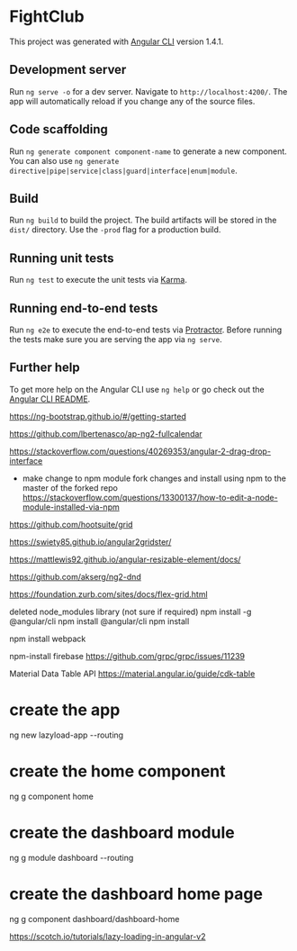 # FightClub

This project was generated with [Angular CLI](https://github.com/angular/angular-cli) version 1.4.1.

## Development server

Run `ng serve -o` for a dev server. Navigate to `http://localhost:4200/`. The app will automatically reload if you change any of the source files.

## Code scaffolding

Run `ng generate component component-name` to generate a new component. You can also use `ng generate directive|pipe|service|class|guard|interface|enum|module`.

## Build

Run `ng build` to build the project. The build artifacts will be stored in the `dist/` directory. Use the `-prod` flag for a production build.

## Running unit tests

Run `ng test` to execute the unit tests via [Karma](https://karma-runner.github.io).

## Running end-to-end tests

Run `ng e2e` to execute the end-to-end tests via [Protractor](http://www.protractortest.org/).
Before running the tests make sure you are serving the app via `ng serve`.

## Further help

To get more help on the Angular CLI use `ng help` or go check out the [Angular CLI README](https://github.com/angular/angular-cli/blob/master/README.md).

https://ng-bootstrap.github.io/#/getting-started

https://github.com/lbertenasco/ap-ng2-fullcalendar

https://stackoverflow.com/questions/40269353/angular-2-drag-drop-interface

- make change to npm module fork changes and install using npm to the master of the forked repo
https://stackoverflow.com/questions/13300137/how-to-edit-a-node-module-installed-via-npm


https://github.com/hootsuite/grid

https://swiety85.github.io/angular2gridster/

https://mattlewis92.github.io/angular-resizable-element/docs/

https://github.com/akserg/ng2-dnd

https://foundation.zurb.com/sites/docs/flex-grid.html

deleted node_modules library (not sure if required)
npm install -g @angular/cli
npm install @angular/cli
npm install

npm install webpack

npm-install firebase 
https://github.com/grpc/grpc/issues/11239

Material Data Table API
https://material.angular.io/guide/cdk-table



# create the app
ng new lazyload-app --routing

# create the home component
ng g component home

# create the dashboard module
ng g module dashboard --routing

# create the dashboard home page
ng g component dashboard/dashboard-home

https://scotch.io/tutorials/lazy-loading-in-angular-v2
